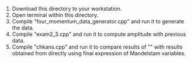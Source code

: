 1. Download this directory to your workstation.
2. Open terminal within this directory.
3. Compile "four_momentum_data_generator.cpp" and run it to generate the data.
4. Compile "exam2_3.cpp" and run it to compute amplitude with previous data.
5. Compile "chkans.cpp" and run it to compare results of "" with results obtained from directly using final expression of Mandelstam variables.
